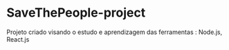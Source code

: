 # SaveThePeople-project
Projeto criado visando o estudo e aprendizagem das ferramentas : Node.js, React.js
